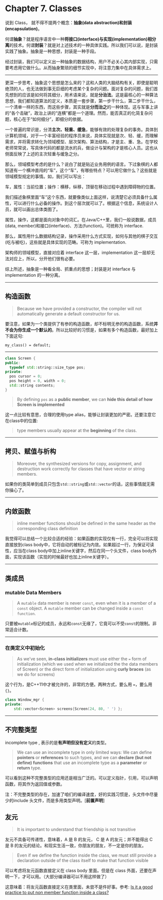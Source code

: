# Chapter 7. Classes

说到 Class， 就不得不提两个概念：**抽象(data abstraction)**和**封装(encapsulation)**。

何谓**抽象**？就是程序语言中一种**将接口(interface)与实现(implementation)相分离**的技术。何谓**封装**？就是对上述技术的一种具体实践。所以我们可以说，是封装实践了抽象。抽象是一种思想，封装是一种手段。

经过封装，我们可以定义出一种抽象的数据结构，用户不必关心其内部实现，只需要考虑用它做什么。从而抽身繁琐的细节实现中，将注意力集中在具体需求上。

-----

更深一步思考，抽象这个思想是怎么来的？这和人类的大脑结构有关，即使是聪明绝顶的人，也无法做到事无巨细的考虑某个复杂的问题。面对复杂的问题，我们首先想到的应该是如何将其细分，用术语来说，就是**分治法**。这是最核心的一种算法思想，我们都知道算法的定义，本质是一套步骤，第一步干什么，第二步干什么，一个清单一样的东西，而这些步骤，其实就是**分而治之**的一种体现。这与军事上讲的“各个击破”，政治上讲的“连横”都是一个道理。然而，能否真正的化简复杂问题，核心在于“如何细分”，即细分的依据。

一个普遍的常识是，分清**主次、轻重、缓急**，能够有效的处理复杂的事务。具体到计算机领域，对于一个丰富经验的程序员来说，具体实现就是次、轻、缓，而理解需求，并将需求转化为领域模型、层次架构、算法结构，才是主、重、急。在学校老师常常说，写具体代码的都是流水的兵，做设计与架构的才是核心人员。这也从侧面反映了上述的主次轻重与缓急之分。

那么，领域模型考虑的是什么？说白了就是贴近业务用例的语言。下过象棋的人都知道有一个横冲直闯的“车”，这个“车”，有哪些特点？可以用它做什么？这些就是领域模型规定的事情。如，我们可以写出：

车，属性：当前位置；操作：横移，纵移，顶替在移动过程中遇到障碍物的位置。

我们描述象棋里面“车”这个东西，就要像类似上面这样，说清楚它必须具备什么属性，可以进行什么必备的操作。到这个层次就可以了。根据这个信息，系统设计人员，就可以画出总体类图了。

属性，操作，这都是面向对象中的词汇。在Java/C++里，我们一般说数据，成员(data, member)和接口(interface)、方法(function)。可统称为 interface.

那么，属性用什么数据结构记录，操作采用什么方式实现，如何与其他的棋子交互(吃与被吃)，这些就是具体实现的范畴。可称为 implementation.

架构师的领域模型，直接对应着 interface 这一层，implementation 这一层却无法对应上，所以，分开他们很有必要。

综上所述，抽象是一种看全局、抓重点的思想；封装是对 interface 与 implementation 的一种分离。

-----

## 构造函数

> Because we have provided a constructor, the compiler will not automatically generate a default constructor for us.

要注意，如果为一个类提供了有参的构造函数，却不标明无参的构造函数，系统**并不会为你生成一个默认的**。所以比较好的习惯是，如果有多个构造函数，最好加上下面这句:

    my_class() = default;

-----

```cpp
class Screen {
public:
  typedef std::string::size_type pos;
private:
  pos cursor = 0;
  pos height = 0, width = 0;
  std::string contents;
}
```

> By defining `pos` as a **public member**, we can **hide this detail of how Screen is implemented**

这一点比较有意思，合理的使用type alias，能够让封装更加的严密。还要注意它在class中的位置:

> type members usually appear at the **beginning** of the class.

-----

## 拷贝、赋值与析构

> Moreover, the synthesized versions for copy, assignment, and destruction work correctly for classes that have vector or string members.

如果你的类简单到成员只包含`std::string`或`std::vector`的话，这些事情就无需你操心了。

-----

## 内敛函数

> inline member functions should be defined in the same header as the corresponding class definition

我觉得可以总结一个比较合适的经验：如果函数的实现仅有一行，完全可以将实现直接放到class body中，它将自动的被标记为内敛。如果超过一行，为保证可读性，应当在class body中加上inline关键字，然后在同一个头文件，class body外面，实现该函数（实现的时候最好也加上inline关键字）。

-----

## 类成员

### mutable Data Members

> A `mutable` data member is never `const`, even when it is a member of a `const` object.  A `mutable` member can be changed inside a `const function`.

只要被`mutable`标记的成员，永远和`const`无缘了，它竟可以不受`const`的限制。非常适合计数。

-----

### 在类定义中初始化

> As we’ve seen, **in-class initializers** must use either the `=` form of initialization (which we used when we initialized the the data members of Screen) or the direct form of initialization using **curly braces** (as we do for screens)

这个行为，是C++11中才被允许的，非常的方便。两种方式，要么用 `=`，要么用 `{}`。

```cpp
class Window_mgr {
private:
    std::vector<Screen> screens{Screen(24, 80, ' ') };
```

-----

## 不完整类型

incomplete type , 表示的是**有声明但没有定义**的类型。

> We can use an incomplete type in only limited ways: We can define **pointers** or **references** to such types, and we can **declare (but not define) functions** that use an incomplete type as a **parameter** or **return** type.

可以看到这种不完整类型的应用还是相当广泛的。可以定义指针，引用，可以声明函数，将其作为返回值或参数。

注：不完整类型的存在，加速了咱们的编译速度，好的实践习惯是，头文件中尽量少的include 头文件，而是多用类型声明。[**前置声明**]

## 友元

> It is important to understand that friendship is not transitive

友元不具备可传递性，意味着，A 是 B 的友元， C 是 A 的友元；并不能得出 C 是 B 的友元的结论。和现实生活一致，你朋友的朋友，不一定是你的朋友。

> Even if we define the function inside the class, we must still provide a declaration outside of the class itself to make that function visible

可以考虑将友元函数直接定义在 class body 里面。但是在 class 外面，还要在声明一下，才可以用。（大部分编译器可以不用这样做了）

这意味着：将友元函数直接定义在类里面，未尝不是件好事。参考: [Is it a good practice to put non member function inside a class?](http://stackoverflow.com/questions/26523892/is-it-a-good-practise-to-put-non-member-function-inside-a-class)
